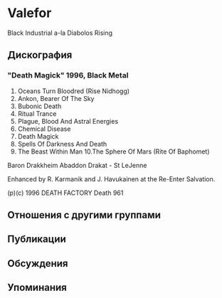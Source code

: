 # Valefor

Black Industrial a-la Diabolos Rising

## Дискография

### "Death Magick" 1996, Black Metal

1.  Oceans Turn Bloodred (Rise Nidhogg)
2.  Ankon, Bearer Of The Sky
3.  Bubonic Death
4.  Ritual Trance
5.  Plague, Blood And Astral Energies
6.  Chemical Disease
7.  Death Magick
8.  Spells Of Darkness And Death
9.  The Beast Within Man
10.The Sphere Of Mars (Rite Of Baphomet)

Baron Drakkheim Abaddon
Drakat - St LeJenne

Enhanced by R. Karmanik and J. Havukainen at the Re-Enter Salvation.

(p)(c) 1996 DEATH FACTORY  Death 961


## Отношения с другими группами


## Публикации


## Обсуждения


## Упоминания

